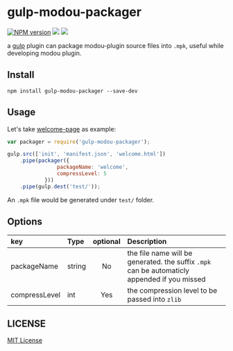gulp-modou-packager
===================

[![NPM version][npm-image]][npm-url]
![][david-url]
![][travis-url]

a [gulp](http://gulpjs.com/) plugin can package modou-plugin source files into `.mpk`, useful while developing modou plugin.

## Install ##

```Shell
npm install gulp-modou-packager --save-dev
```

## Usage ##

Let's take [welcome-page](https://github.com/modouwifi/welcome-page) as example:

```JavaScript
var packager = require('gulp-modou-packager');

gulp.src(['init', 'manifest.json', 'welcome.html'])
    .pipe(packager({
                packageName: 'welcome',
                compressLevel: 5
            }))
    .pipe(gulp.dest('test/'));
```

An `.mpk` file would be generated under `test/` folder.

## Options ##


| key        | Type           | optional  | Description |
| :------------- |:-------------| :-----:| :-----|
| packageName | string | No | the file name will be generated. the suffix `.mpk` can be automaticly appended if you missed |
| compressLevel | int | Yes | the compression level to be passed into `zlib` |


## LICENSE ##

[MIT License](https://raw.githubusercontent.com/leftstick/gulp-modou-packager/master/LICENSE)


[npm-url]: https://npmjs.org/package/gulp-modou-packager
[npm-image]: https://badge.fury.io/js/gulp-modou-packager.png
[david-url]:https://david-dm.org/leftstick/gulp-modou-packager.png
[travis-url]:https://api.travis-ci.org/leftstick/gulp-modou-packager.svg?branch=master